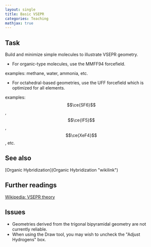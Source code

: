 ```yaml
---
layout: single
title: Basic VSEPR
categories: Teaching
mathjax: true
---
```


Task
----

Build and minimize simple molecules to illustrate VSEPR geometry.

-   For organic-type molecules, use the MMFF94 forcefield.

examples: methane, water, ammonia, etc.

-   For octahedral-based geometries, use the UFF forcefield which is optimized for all elements.

examples: $$\ce{SF6}$$, $$\ce{IF5}$$, $$\ce{XeF4}$$, etc.

See also
--------

[Organic Hybridization](Organic Hybridization "wikilink")

Further readings
----------------

[Wikipedia: VSEPR theory](http://en.wikipedia.org/wiki/VSEPR_theory)

Issues
------

-   Geometries derived from the trigonal bipyramidal geometry are not currently reliable.
-   When using the Draw tool, you may wish to uncheck the "Adjust Hydrogens" box.



